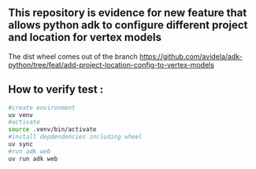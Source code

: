 ## This repository is evidence for new feature that allows python adk to configure different project and location for vertex models

The dist wheel comes out of the branch https://github.com/avidela/adk-python/tree/feat/add-project-location-config-to-vertex-models

## How to verify test : 
```bash
#create environment
uv venv
#activate 
source .venv/bin/activate
#install depdendencies including wheel
uv sync
#run adk web
uv run adk web